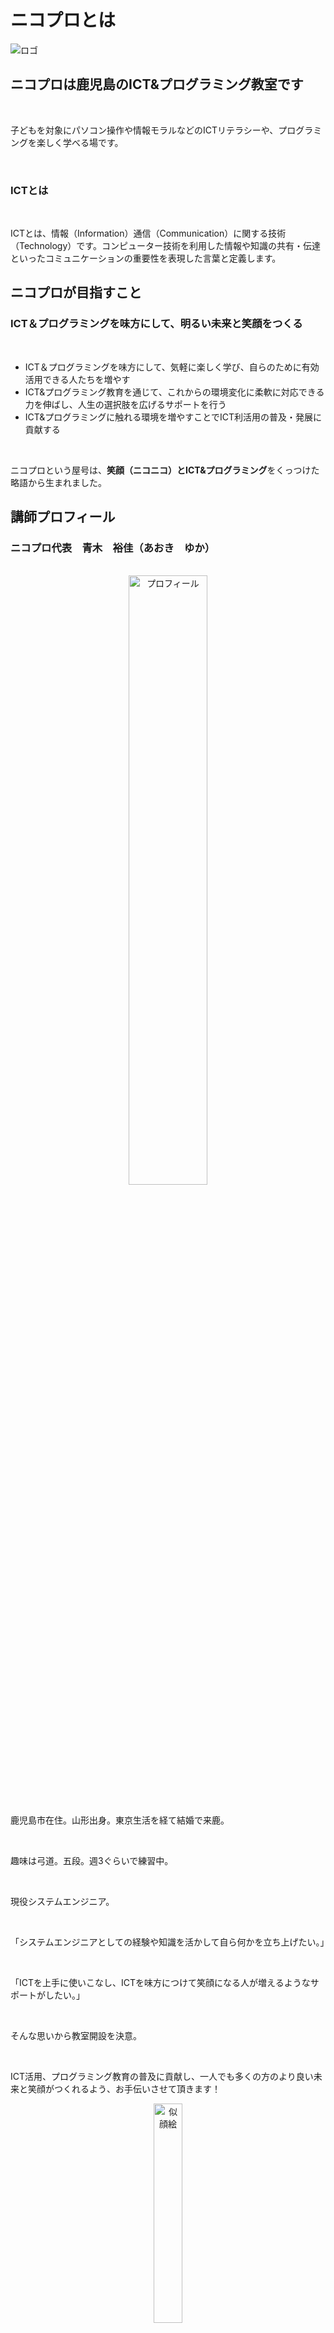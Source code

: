 # ニコプロとは
<div>
<img src="/img/logo.png" alt="ロゴ"/>
</div>

## ニコプロは鹿児島のICT&プログラミング教室です
<br>

子どもを対象にパソコン操作や情報モラルなどのICTリテラシーや、プログラミングを楽しく学べる場です。

<br>

<!-- また、ICT利活用に悩んでいる女性起業家、起業を目指している女性向けにICT個別レッスンを提供し、社会での女性活躍を支援します。 -->

### ICTとは
<br>

ICTとは、情報（Information）通信（Communication）に関する技術（Technology）です。コンピューター技術を利用した情報や知識の共有・伝達といったコミュニケーションの重要性を表現した言葉と定義します。

## ニコプロが目指すこと
### ICT＆プログラミングを味方にして、明るい未来と笑顔をつくる
<br>

* ICT＆プログラミングを味方にして、気軽に楽しく学び、自らのために有効活用できる人たちを増やす
* ICT&プログラミング教育を通じて、これからの環境変化に柔軟に対応できる力を伸ばし、人生の選択肢を広げるサポートを行う
* ICT&プログラミングに触れる環境を増やすことでICT利活用の普及・発展に貢献する
 
<br>

ニコプロという屋号は、**笑顔（ニコニコ）**と**ICT&プログラミング**をくっつけた略語から生まれました。

## 講師プロフィール
### ニコプロ代表　青木　裕佳（あおき　ゆか）
<br>
<div align="center">
<img src="/img/profile.jpg" alt="プロフィール" width="50%"/>
</div>

<br>

鹿児島市在住。山形出身。東京生活を経て結婚で来鹿。

<br>

趣味は弓道。五段。週3ぐらいで練習中。

<br>

現役システムエンジニア。

<br>

「システムエンジニアとしての経験や知識を活かして自ら何かを立ち上げたい。」

<br>

「ICTを上手に使いこなし、ICTを味方につけて笑顔になる人が増えるようなサポートがしたい。」

<br>

そんな思いから教室開設を決意。

<br>

ICT活用、プログラミング教育の普及に貢献し、一人でも多くの方のより良い未来と笑顔がつくれるよう、お手伝いさせて頂きます！

<div align="center">
<img src="/img/face.png" alt="似顔絵" width="30%"/>
</div>

## プライバシーポリシー
<br>

ニコプロ（以下「当教室」といいます。）では、お客様が安心してご利用頂けるよう、頂いた個人情報の保護について最大限の注意を払います。

<br>

個人情報保護についての方針は以下の通りです。

### 法令・規範の遵守
<br>

当教室は、個人情報の保護に関する法令およびその他の規範を遵守し、個人情報を適正に取り扱います。

### 個人情報の取得
<br>

当教室では、次のような場合に必要な範囲で個人情報を取得いたします。

<br>

* 当教室へのお問い合わせ時
* 当教室へのサービスお申し込み時

### 個人情報の利用目的
<br>

当教室は個人情報を以下の目的で利用いたします。

<br>

* お客様への連絡のため
* お問い合わせに対応するため
* お客様へのサービス提供のため

### 個人情報の管理
<br>

個人情報への不正アクセスまたは紛失、破壊、改ざん及び漏洩を防止する保護策を講じて、厳重に管理いたします。

### 個人情報の第三者への開示・提供
<br>

当教室は、次のいずれかに該当する場合を除き、個人情報を第三者に開示・提供いたしません。

<br>

* ご本人の同意がある場合
* 生命、身体または財産の保護のために必要である場合であって、ご本人の同意を得ることが困難である場合
* 利用目的の達成に必要な範囲内において、業務委託先に提供する場合
* その他法令に基づき第三者に対する開示または提供が認められる場合

### 個人情報の開示・訂正・削除
<br>

当教室が保有するお客様の個人情報について開示・訂正・削除等を希望される際は、[**お問い合わせフォーム**](/contact)にてお申し出下さい。
ご本人様からの請求であることが確認できた場合、法令に従って速やかに対応いたします。

## サイトポリシー
<br>

ニコプロ (以下「当教室」といいます) が提供するウェブサイト(以下「当ウェブサイト」といいます) をご利用いただくお客さまは、以下の内容を十分にお読みください。

<br>

なお、下記内容につきましては予告なく変更させていただく場合がありますので、あらかじめご了承ください。

### 著作権について
<br>

当ウェブサイト上の文章、イラスト、ロゴ、写真、動画、その他のすべての情報は、当教室ならびに第三者が有する著作権、特許権、商標権その他の権利により保護されています。

<br>

当ウェブサイト上にあるコンテンツの無断転用・無断転載を禁止いたします。

### 免責事項
<br>

当教室は、細心の注意を払って当社ウェブサイトに情報を掲載しておりますが、この情報の正確性および完全性を保証するものではありません。

<br>

当ウェブサイトの構成、コンテンツ等を、予告なしに変更または削除する場合がございますので、予めご了承ください。

<br>

当ウェブサイトに掲載する情報もしくは内容をご利用されたことで生じたトラブルや損失に関し一切責任を負うものではありません。

<br>

利用者各位の判断と自己責任のもとにご利用ください。

### 特定商取引法に基づく表記
#### 販売業者
<br>

ニコプロ

#### 代表責任者
<br>

青木　裕佳

#### 所在地
<br>

鹿児島県（以降所在地はご依頼頂いた際にお客様にお知らせいたします。）

#### メールアドレス
<br>

迷惑メールやスパム広告を防ぐために、お問い合わせは[**お問い合わせフォーム**](/contact)からお願いしております。

<!-- #### 電話番号
<br>

050-7121-5088（営業、勧誘目的の電話はご遠慮ください。） -->

#### 販売商品
<br>

* プログラミング教室
<!-- * ICT個別レッスン -->

#### 販売価格
<br>

各サービスの詳細ページをご参照ください。

※当サイト内の表示価格には消費税が含まれています。

#### 商品代金以外の必要料金
<br>

銀行振込の場合、振込手数料

#### 申込方法
<br>

ホームページ、メール

#### お支払方法
<br>

* プログラミング教室：クレジットカード決済、銀行振込
<!-- * ICT個別レッスン：銀行振込 -->
  
#### 返品・キャンセル
<br>

サービスの性質上、返品はお受けできません。キャンセルについては、各サービスの利用規約をご参照ください。

### アクセス解析ツールについて
<br>

当ウェブサイトでは、Googleによるアクセス解析ツール「Googleアナリティクス」を利用しています。

<br>

このGoogleアナリティクスはトラフィックデータの収集のためにCookieを使用しています。

<br>

このトラフィックデータは匿名で収集されており、個人を特定するものではありません。

<br>

この機能はCookieを無効にすることで収集を拒否することが出来ますので、お使いのブラウザの設定をご確認ください。

<br>

この規約に関して、詳しくは[**こちら**](https://marketingplatform.google.com/about/analytics/terms/jp)をご覧ください。
